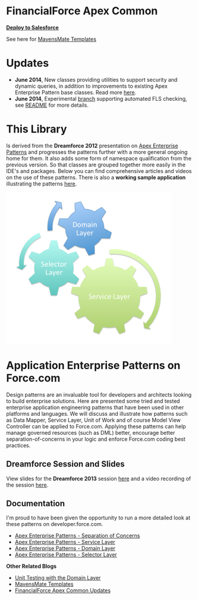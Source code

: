 FinancialForce Apex Common
==========================

**[Deploy to Salesforce](https://githubsfdeploy.herokuapp.com/app/githubdeploy/financialforcedev/fflib-apex-common)**

See here for [MavensMate Templates](http://andyinthecloud.com/2014/05/23/mavensmate-templates-and-apex-enterprise-patterns/)

Updates
=======

- **June 2014**, New classes providing utilities to support security and dynamic queries, in addition to improvements to existing Apex Enterprise Pattern base classes. Read more [here](http://andyinthecloud.com/2014/06/28/financialforce-apex-common-updates/).
- **June 2014**, Experimental [branch](https://github.com/financialforcedev/fflib-apex-common/tree/fls-support-experiment) supporting automated FLS checking, see [README](https://github.com/financialforcedev/fflib-apex-common/tree/fls-support-experiment#expirimental-crud-and-fls-support) for more details.

This Library
============

Is derived from the **Dreamforce 2012** presentation on [Apex Enterprise Patterns](https://github.com/financialforcedev/df12-apex-enterprise-patterns) and progresses the patterns further with a more general ongoing home for them. It also adds some form of namespace qualification from the previous version. So that classes are grouped together more easily in the IDE's and packages. Below you can find comprehensive articles and videos on the use of these patterns. There is also a **working sample application** illustrating the patterns [here](https://github.com/financialforcedev/fflib-apex-common-samplecode).

![Alt text](/images/patternsturning.png "Optional title")

Application Enterprise Patterns on Force.com
============================================

Design patterns are an invaluable tool for developers and architects looking to build enterprise solutions. Here are presented some tried and tested enterprise application engineering patterns that have been used in other platforms and languages. We will discuss and illustrate how patterns such as Data Mapper, Service Layer, Unit of Work and of course Model View Controller can be applied to Force.com. Applying these patterns can help manage governed resources (such as DML) better, encourage better separation-of-concerns in your logic and enforce Force.com coding best practices.

Dreamforce Session and Slides
-----------------------------

View slides for the  **Dreamforce 2013** session [here](https://docs.google.com/file/d/0B6brfGow3cD8RVVYc1dCX2s0S1E/edit) and a video recording of the session [here](http://www.youtube.com/watch?v=qlq46AEAlLI).

Documentation
-------------

I'm proud to have been given the opportunity to run a more detailed look at these patterns on developer.force.com. 

- [Apex Enterprise Patterns - Separation of Concerns](http://wiki.developerforce.com/page/Apex_Enterprise_Patterns_-_Separation_of_Concerns)
- [Apex Enterprise Patterns - Service Layer](http://wiki.developerforce.com/page/Apex_Enterprise_Patterns_-_Service_Layer)
- [Apex Enterprise Patterns - Domain Layer](http://wiki.developerforce.com/page/Apex_Enterprise_Patterns_-_Domain_Layer)
- [Apex Enterprise Patterns - Selector Layer](https://github.com/financialforcedev/df12-apex-enterprise-patterns#data-mapper-selector)

**Other Related Blogs**

- [Unit Testing with the Domain Layer](http://andyinthecloud.com/2014/03/23/unit-testing-with-the-domain-layer/)
- [MavensMate Templates](http://andyinthecloud.com/2014/05/23/mavensmate-templates-and-apex-enterprise-patterns/)
- [FinancialForce Apex Common Updates](http://andyinthecloud.com/2014/06/28/financialforce-apex-common-updates/)

